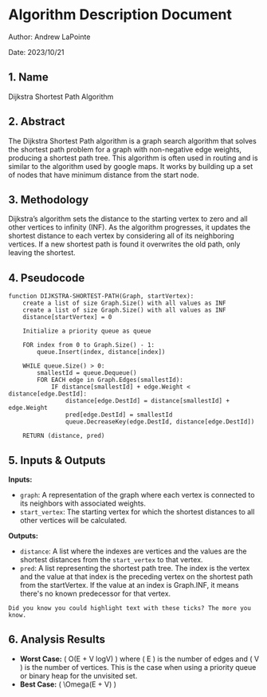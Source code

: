 # Algorithm Description Document

Author: Andrew LaPointe

Date: 2023/10/21

## 1. Name
Dijkstra Shortest Path Algorithm

## 2. Abstract
The Dijkstra Shortest Path algorithm is a graph search algorithm that solves the shortest path 
problem for a graph with non-negative edge weights, producing a shortest path tree. 
This algorithm is often used in routing and is similar to the algorithm used by google maps. 
It works by building up a set of nodes that have minimum distance from the start node.

## 3. Methodology
Dijkstra’s algorithm sets the distance to the starting vertex to zero and all other vertices to infinity (INF). 
As the algorithm progresses, it updates the shortest distance to each vertex by considering all of its 
neighboring vertices. If a new shortest path is found it overwrites the old path, only leaving the shortest.

## 4. Pseudocode
```pseudocode
function DIJKSTRA-SHORTEST-PATH(Graph, startVertex):
    create a list of size Graph.Size() with all values as INF
    create a list of size Graph.Size() with all values as INF
    distance[startVertex] = 0

    Initialize a priority queue as queue
    
    FOR index from 0 to Graph.Size() - 1:
        queue.Insert(index, distance[index])

    WHILE queue.Size() > 0:
        smallestId = queue.Dequeue()
        FOR EACH edge in Graph.Edges(smallestId):
            IF distance[smallestId] + edge.Weight < distance[edge.DestId]:
                distance[edge.DestId] = distance[smallestId] + edge.Weight
                pred[edge.DestId] = smallestId
                queue.DecreaseKey(edge.DestId, distance[edge.DestId])

    RETURN (distance, pred)
```

## 5. Inputs & Outputs

**Inputs:**
- `graph`: A representation of the graph where each vertex is connected to its neighbors with associated weights.
- `start_vertex`: The starting vertex for which the shortest distances to all other vertices will be calculated.

**Outputs:**
- `distance`: A list where the indexes are vertices and the values are the shortest distances from the `start_vertex` to that vertex.
- `pred`: A list representing the shortest path tree. The index is the vertex and the value at that index is the preceding vertex on the shortest path from the startVertex. If the value at an index is Graph.INF, it means there's no known predecessor for that vertex.

`Did you know you could highlight text with these ticks? The more you know.`
## 6. Analysis Results

* **Worst Case:** ( O(E + V logV) ) where ( E ) is the number of edges and ( V ) is the number of vertices. This is the case when using a priority queue or binary heap for the unvisited set.
* **Best Case:** ( \Omega(E + V) )

